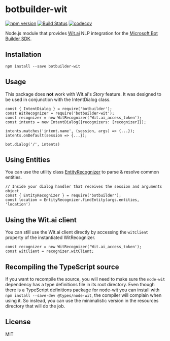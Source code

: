 # botbuilder-wit 

[![npm version](https://badge.fury.io/js/botbuilder-wit.svg)](https://badge.fury.io/js/botbuilder-wit)
[![Build Status](https://travis-ci.org/sebsylvester/botbuilder-wit.svg?branch=master)](https://travis-ci.org/sebsylvester/botbuilder-wit)
[![codecov](https://codecov.io/gh/sebsylvester/botbuilder-wit/branch/master/graph/badge.svg)](https://codecov.io/gh/sebsylvester/botbuilder-wit)

Node.js module that provides [Wit.ai](https://wit.ai) NLP integration for the [Microsoft Bot Builder SDK](https://dev.botframework.com/).

## Installation

`npm install --save botbuilder-wit`

## Usage
This package does **not** work with Wit.ai's *Story* feature. It was designed to be used in conjunction with the IntentDialog class.
```
const { IntentDialog } = require('botbuilder');
const WitRecognizer = require('botbuilder-wit');
const recognizer = new WitRecognizer('Wit.ai_access_token');
const intents = new IntentDialog({recognizers: [recognizer]});

intents.matches('intent.name', (session, args) => {...});
intents.onDefault(session => {...});

bot.dialog('/', intents)
```

## Using Entities

You can use the utility class [EntityRecognizer](https://docs.botframework.com/en-us/node/builder/chat-reference/classes/_botbuilder_d_.entityrecognizer.html) to parse & resolve common entities.
```
// Inside your dialog handler that receives the session and arguments object
const { EntityRecognizer } = require('botbuilder');
const location = EntityRecognizer.findEntity(args.entities, 'location')
```

## Using the Wit.ai client
You can still use the Wit.ai client directly by accessing the ```witClient``` property of the instantiated WitRecognizer.
```
const recognizer = new WitRecognizer('Wit.ai_access_token');
const witClient = recognizer.witClient;
```
## Recompiling the TypeScript source
If you want to recompile the source, you will need to make sure the ```node-wit``` dependency has a type definitions file in its root directory. Even though there is a TypeScript definitions package for node-wit you can install with ```npm install --save-dev @types/node-wit```, the compiler will complain when using it. So instead, you can use the minimalistic version in the resources directory that will do the job.

## License

MIT